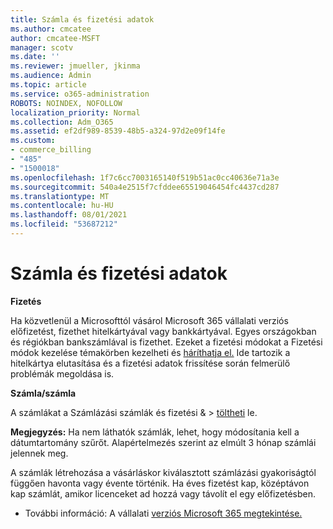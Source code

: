 ```yaml
---
title: Számla és fizetési adatok
ms.author: cmcatee
author: cmcatee-MSFT
manager: scotv
ms.date: ''
ms.reviewer: jmueller, jkinma
ms.audience: Admin
ms.topic: article
ms.service: o365-administration
ROBOTS: NOINDEX, NOFOLLOW
localization_priority: Normal
ms.collection: Adm_O365
ms.assetid: ef2df989-8539-48b5-a324-97d2e09f14fe
ms.custom:
- commerce_billing
- "485"
- "1500018"
ms.openlocfilehash: 1f7c6cc7003165140f519b51ac0cc40636e71a3e
ms.sourcegitcommit: 540a4e2515f7cfddee65519046454fc4437cd287
ms.translationtype: MT
ms.contentlocale: hu-HU
ms.lasthandoff: 08/01/2021
ms.locfileid: "53687212"
---
```

# <a name="invoice-and-payment-information"></a>Számla és fizetési adatok

**Fizetés**

Ha közvetlenül a Microsofttól vásárol Microsoft 365 vállalati verziós előfizetést, fizethet hitelkártyával vagy bankkártyával.  Egyes országokban és régiókban bankszámlával is fizethet.  Ezeket a fizetési módokat a Fizetési módok kezelése témakörben kezelheti és [háríthatja el.](/microsoft-365/commerce/billing-and-payments/manage-payment-methods) Ide tartozik a hitelkártya elutasítása és a fizetési adatok frissítése során felmerülő problémák megoldása is.

**Számla/számla**

A számlákat a Számlázási számlák és fizetési &  >  [töltheti](https://go.microsoft.com/fwlink/p/?linkid=848039) le.  

**Megjegyzés:** Ha nem láthatók számlák, lehet, hogy módosítania kell a dátumtartomány szűrőt.  Alapértelmezés szerint az elmúlt 3 hónap számlái jelennek meg.

A számlák létrehozása a vásárláskor kiválasztott számlázási gyakoriságtól függően havonta vagy évente történik.  Ha éves fizetést kap, középtávon kap számlát, amikor licenceket ad hozzá vagy távolít el egy előfizetésben.

- További információ: A vállalati [verziós Microsoft 365 megtekintése.](/microsoft-365/commerce/billing-and-payments/understand-your-invoice2)